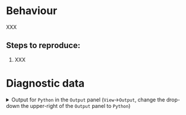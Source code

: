 <!-- Please fill in all XXX markers -->
# Behaviour

XXX

## Steps to reproduce:

1. XXX

<!--
**After** creating the issue on GitHub, you can add screenshots and GIFs of what is happening. Consider tools like HTTPS://www.cockos.com/licecap/, HTTPS://github.com/phw/peek or HTTPS://www.screentogif.com/ for GIF creation.
-->

<!-- **NOTE**: Please do provide logs from Python Output panel. -->
# Diagnostic data

<details>

<summary>Output for <code>Python</code> in the <code>Output</code> panel (<code>View</code>→<code>Output</code>, change the drop-down the upper-right of the <code>Output</code> panel to <code>Python</code>)
</summary>

<p>

```
XXX
```

</p>
</details>
